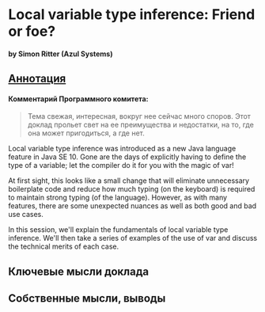 # Local variable type inference: Friend or foe?
#### by Simon Ritter (Azul Systems)

## [Аннотация](https://jpoint.ru/talks/7gcedvddxsm9p6k4ywwny1/)
#### Комментарий Программного комитета:
> Тема свежая, интересная, вокруг нее сейчас много споров. Этот доклад прольет свет на ее преимущества и недостатки, на то, где она может пригодиться, а где нет.

Local variable type inference was introduced as a new Java language feature in Java SE 10. Gone are the days of explicitly having to define the type of a variable; let the compiler do it for you with the magic of var!

At first sight, this looks like a small change that will eliminate unnecessary boilerplate code and reduce how much typing (on the keyboard) is required to maintain strong typing (of the language). However, as with many features, there are some unexpected nuances as well as both good and bad use cases.

In this session, we'll explain the fundamentals of local variable type inference. We'll then take a series of examples of the use of var and discuss the technical merits of each case.

## Ключевые мысли доклада

## Собственные мысли, выводы

